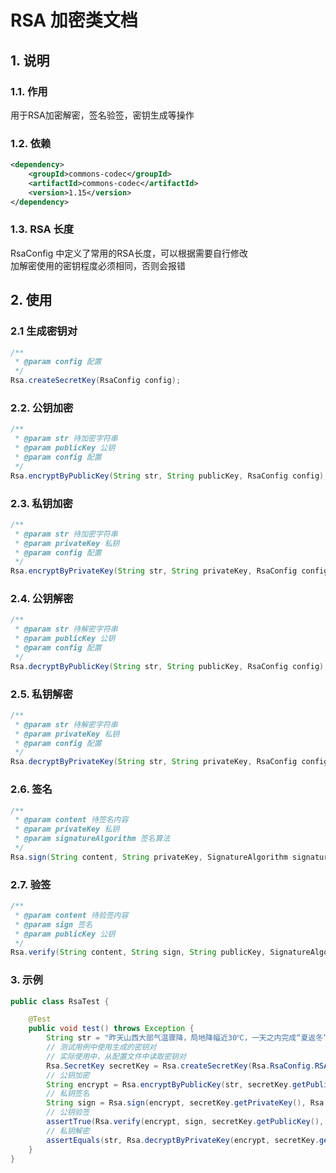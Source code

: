 # RSA 加密类文档

## 1. 说明

### 1.1. 作用
用于RSA加密解密，签名验签，密钥生成等操作

### 1.2. 依赖
```xml
<dependency>
    <groupId>commons-codec</groupId>
    <artifactId>commons-codec</artifactId>
    <version>1.15</version>
</dependency>
```

### 1.3. RSA 长度
RsaConfig 中定义了常用的RSA长度，可以根据需要自行修改</br>
加解密使用的密钥程度必须相同，否则会报错

## 2. 使用

### 2.1 生成密钥对
```java
/**
 * @param config 配置
 */
Rsa.createSecretKey(RsaConfig config);
```

### 2.2. 公钥加密
```java
/**
 * @param str 待加密字符串
 * @param publicKey 公钥
 * @param config 配置
 */
Rsa.encryptByPublicKey(String str, String publicKey, RsaConfig config);
```

### 2.3. 私钥加密
```java
/**
 * @param str 待加密字符串
 * @param privateKey 私钥
 * @param config 配置
 */
Rsa.encryptByPrivateKey(String str, String privateKey, RsaConfig config);
```

### 2.4. 公钥解密
```java
/**
 * @param str 待解密字符串
 * @param publicKey 公钥
 * @param config 配置
 */
Rsa.decryptByPublicKey(String str, String publicKey, RsaConfig config);
```

### 2.5. 私钥解密
```java
/**
 * @param str 待解密字符串
 * @param privateKey 私钥
 * @param config 配置
 */
Rsa.decryptByPrivateKey(String str, String privateKey, RsaConfig config);
```

### 2.6. 签名
```java
/**
 * @param content 待签名内容
 * @param privateKey 私钥
 * @param signatureAlgorithm 签名算法
 */
Rsa.sign(String content, String privateKey, SignatureAlgorithm signatureAlgorithm);
```

### 2.7. 验签
```java
/**
 * @param content 待验签内容
 * @param sign 签名
 * @param publicKey 公钥
 */
Rsa.verify(String content, String sign, String publicKey, SignatureAlgorithm signatureAlgorithm);
```

### 3. 示例
```java
public class RsaTest {

    @Test
    public void test() throws Exception {
        String str = "昨天山西大部气温骤降，局地降幅近30℃，一天之内完成“夏返冬”。";
        // 测试用例中使用生成的密钥对
        // 实际使用中，从配置文件中读取密钥对
        Rsa.SecretKey secretKey = Rsa.createSecretKey(Rsa.RsaConfig.RSA1024);
        // 公钥加密
        String encrypt = Rsa.encryptByPublicKey(str, secretKey.getPublicKey(), Rsa.RsaConfig.RSA1024);
        // 私钥签名
        String sign = Rsa.sign(encrypt, secretKey.getPrivateKey(), Rsa.SignatureAlgorithm.MD5withRSA);
        // 公钥验签
        assertTrue(Rsa.verify(encrypt, sign, secretKey.getPublicKey(), Rsa.SignatureAlgorithm.MD5withRSA));
        // 私钥解密
        assertEquals(str, Rsa.decryptByPrivateKey(encrypt, secretKey.getPrivateKey(), Rsa.RsaConfig.RSA1024));
    }
}
```

